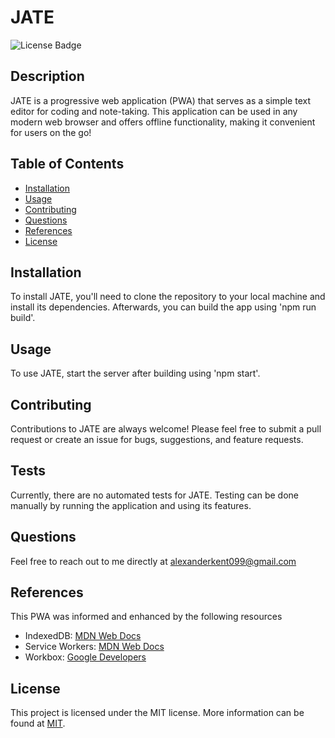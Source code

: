# JATE

![License Badge](https://img.shields.io/badge/license-MIT-blue.svg)

## Description

JATE is a progressive web application (PWA) that serves as a simple text editor for coding and note-taking. This application can be used in any modern web browser and offers offline functionality, making it convenient for users on the go!

## Table of Contents

- [Installation](#installation)
- [Usage](#usage)
- [Contributing](#contributing)
- [Questions](#questions)
- [References](#References)
- [License](#license)

## Installation

To install JATE, you'll need to clone the repository to your local machine and install its dependencies.
Afterwards, you can build the app using 'npm run build'.

## Usage

To use JATE, start the server after building using 'npm start'.

## Contributing

Contributions to JATE are always welcome! Please feel free to submit a pull request or create an issue for bugs, suggestions, and feature requests.

## Tests

Currently, there are no automated tests for JATE. Testing can be done manually by running the application and using its features.

## Questions

Feel free to reach out to me directly at alexanderkent099@gmail.com

## References

This PWA was informed and enhanced by the following resources

- IndexedDB: [MDN Web Docs](https://developer.mozilla.org/en-US/docs/Web/API/IndexedDB_API)
- Service Workers: [MDN Web Docs](https://developer.mozilla.org/en-US/docs/Web/API/Service_Worker_API)
- Workbox: [Google Developers](https://developers.google.com/web/tools/workbox)

## License

This project is licensed under the MIT license. More information can be found at [MIT](https://opensource.org/licenses/MIT).
